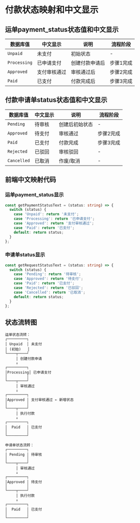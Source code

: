 # 付款状态映射和中文显示

## 运单payment_status状态值和中文显示

| 数据库值 | 中文显示 | 说明 | 流程阶段 |
|---------|---------|------|---------|
| `Unpaid` | 未支付 | 初始状态 | - |
| `Processing` | 已申请支付 | 创建付款申请后 | 步骤1完成 |
| `Approved` | 支付审核通过 | 审核通过后 | 步骤2完成 |
| `Paid` | 已支付 | 付款完成后 | 步骤3完成 |

## 付款申请单status状态值和中文显示

| 数据库值 | 中文显示 | 说明 | 流程阶段 |
|---------|---------|------|---------|
| `Pending` | 待审核 | 创建后初始状态 | - |
| `Approved` | 待支付 | 审核通过 | 步骤2完成 |
| `Paid` | 已支付 | 付款完成 | 步骤3完成 |
| `Rejected` | 已驳回 | 审核驳回 | - |
| `Cancelled` | 已取消 | 作废/取消 | - |

## 前端中文映射代码

### 运单payment_status显示
```typescript
const getPaymentStatusText = (status: string) => {
  switch (status) {
    case 'Unpaid': return '未支付';
    case 'Processing': return '已申请支付';
    case 'Approved': return '支付审核通过';
    case 'Paid': return '已支付';
    default: return status;
  }
};
```

### 申请单status显示
```typescript
const getRequestStatusText = (status: string) => {
  switch (status) {
    case 'Pending': return '待审核';
    case 'Approved': return '待支付';
    case 'Paid': return '已支付';
    case 'Rejected': return '已驳回';
    case 'Cancelled': return '已取消';
    default: return status;
  }
};
```

## 状态流转图

```
运单状态流转：
┌─────────┐
│ Unpaid  │ 未支付
│ (初始)   │
└────┬────┘
     │ 创建付款申请
     ↓
┌─────────┐
│Processing│ 已申请支付
│         │
└────┬────┘
     │ 审核通过
     ↓
┌─────────┐
│Approved │ 支付审核通过 ← 新增状态
│         │
└────┬────┘
     │ 执行付款
     ↓
┌─────────┐
│  Paid   │ 已支付
│         │
└─────────┘

申请单状态流转：
┌─────────┐
│ Pending │ 待审核
│         │
└────┬────┘
     │ 审核通过
     ↓
┌─────────┐
│Approved │ 待支付
│         │
└────┬────┘
     │ 执行付款
     ↓
┌─────────┐
│  Paid   │ 已支付
│         │
└─────────┘
```

